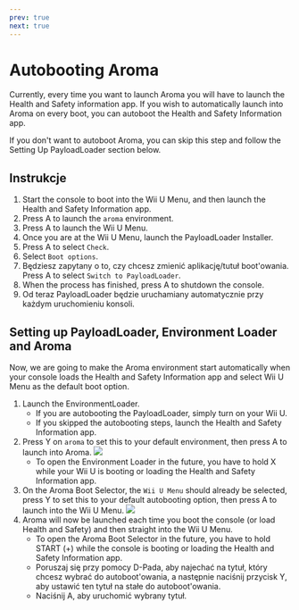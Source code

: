 ```yaml
---
prev: true
next: true
---
```


# Autobooting Aroma

Currently, every time you want to launch Aroma you will have to launch the Health and Safety information app. If you wish to automatically launch into Aroma on every boot, you can autoboot the Health and Safety Information app.

If you don't want to autoboot Aroma, you can skip this step and follow the Setting Up PayloadLoader section below.

## Instrukcje

1. Start the console to boot into the Wii U Menu, and then launch the Health and Safety Information app.
2. Press A to launch the `aroma` environment.
3. Press A to launch the Wii U Menu.
4. Once you are at the Wii U Menu, launch the PayloadLoader Installer.
5. Press A to select `Check`.
6. Select `Boot options`.
7. Będziesz zapytany o to, czy chcesz zmienić aplikację/tutuł boot'owania. Press A to select `Switch to PayloadLoader`.
8. When the process has finished, press A to shutdown the console.
9. Od teraz PayloadLoader będzie uruchamiany automatycznie przy każdym uruchomieniu konsoli.

## Setting up PayloadLoader, Environment Loader and Aroma

Now, we are going to make the Aroma environment start automatically when your console loads the Health and Safety Information app and select Wii U Menu as the default boot option.

1. Launch the EnvironmentLoader.
   - If you are autobooting the PayloadLoader, simply turn on your Wii U.
   - If you skipped the autobooting steps, launch the Health and Safety Information app.
2. Press Y on `aroma` to set this to your default environment, then press A to launch into Aroma.
   ![](/assets/img/guide/EL_Highlight.png)
   - To open the Environment Loader in the future, you have to hold X while your Wii U is booting or loading the Health and Safety Information app.
3. On the Aroma Boot Selector, the `Wii U Menu` should already be selected, press Y to set this to your default autobooting option, then press A to launch into the Wii U Menu.
   ![](/assets/img/guide/ABM_Highlight.png)
4. Aroma will now be launched each time you boot the console (or load Health and Safety) and then straight into the Wii U Menu.
   - To open the Aroma Boot Selector in the future, you have to hold START (+) while the console is booting or loading the Health and Safety Information app.
   - Poruszaj się przy pomocy D-Pada, aby najechać na tytuł, który chcesz wybrać do autoboot'owania, a następnie naciśnij przycisk Y, aby ustawić ten tytuł na stałe do autoboot'owania.
   - Naciśnij A, aby uruchomić wybrany tytuł.
